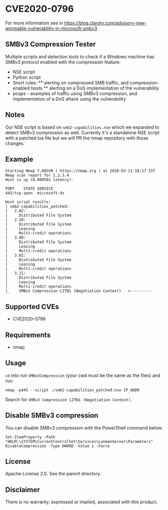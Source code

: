
# CVE2020-0796

For more information see in https://blog.claroty.com/advisory-new-wormable-vulnerability-in-microsoft-smbv3

## SMBv3 Compression Tester
Multiple scripts and detection tools to check if a Windows machine has SMBv3 protocol enabled with the compression feature. 
* NSE script
* Python script
* Snort rules:
** alerting on compressed SMB traffic, and compression-enabled hosts
** alerting on a DoS implementation of the vulnerability
* pcaps - examples of traffic using SMBv3 compression, and implementation of a DoS attack using the vulnerability

## Notes
Our NSE script is based on `smb2-capabilities.nse` which we expanded to detect SMBv3 compression as well. Currently it's a standalone NSE script with a patched lua file but we will PR the nmap repository with those changes.

## Example

    Starting Nmap 7.80SVN ( https://nmap.org ) at 2020-03-11 18:17 IST
    Nmap scan report for 1.2.3.4
    Host is up (0.00050s latency).
    
    PORT    STATE SERVICE
    445/tcp open  microsoft-ds
    
    Host script results:
    | smb2-capabilities_patched:
    |   2.02:
    |     Distributed File System
    |   2.10:
    |     Distributed File System
    |     Leasing
    |     Multi-credit operations
    |   3.00:
    |     Distributed File System
    |     Leasing
    |     Multi-credit operations
    |   3.02:
    |     Distributed File System
    |     Leasing
    |     Multi-credit operations
    |   3.11:
    |     Distributed File System
    |     Leasing
    |     Multi-credit operations
    |_    SMBv3 Compression LZTN1 (Negotiation Context)   <----------

## Supported CVEs

* CVE2020-0796

## Requirements

* nmap

## Usage
`cd` into run `SMBv3Compression` (your cwd must be the same as the files) and run:

    nmap -p445 --script ./smb2-capabilities_patched.nse IP_ADDR

Search for `SMBv3 Compression LZTN1 (Negotiation Context)`.


## Disable SMBv3 compression
You can disable SMBv3 compression with the PowerShell command below:

    Set-ItemProperty -Path "HKLM:\SYSTEM\CurrentControlSet\Services\LanmanServer\Parameters" DisableCompression -Type DWORD -Value 1 -Force

## License
Apache License 2.0. See the parent directory.


## Disclaimer
There is no warranty, expressed or implied, associated with this product.
